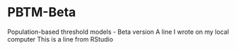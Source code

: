 # PBTM-Beta
Population-based threshold models - Beta version
A line I wrote on my local computer
This is a line from RStudio
